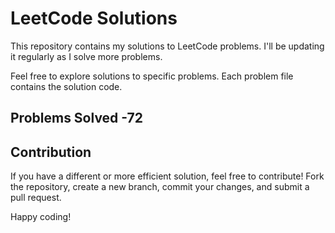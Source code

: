 # LeetCode Solutions

This repository contains my solutions to LeetCode problems. I'll be updating it regularly as I solve more problems.

Feel free to explore solutions to specific problems. Each problem file contains the solution code.

## Problems Solved -72

## Contribution

If you have a different or more efficient solution, feel free to contribute! Fork the repository, create a new branch, commit your changes, and submit a pull request.

Happy coding!